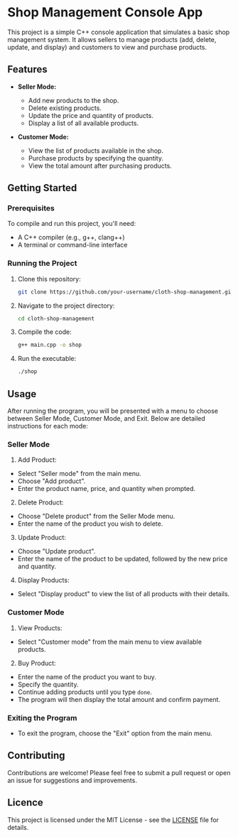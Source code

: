 # Shop Management Console App
This project is a simple C++ console application that simulates a basic shop management system. It allows sellers to manage products (add, delete, update, and display) and customers to view and purchase products.

## Features

- **Seller Mode:**
  - Add new products to the shop.
  - Delete existing products.
  - Update the price and quantity of products.
  - Display a list of all available products.

- **Customer Mode:**
  - View the list of products available in the shop.
  - Purchase products by specifying the quantity.
  - View the total amount after purchasing products.

## Getting Started

### Prerequisites

To compile and run this project, you'll need:

- A C++ compiler (e.g., g++, clang++)
- A terminal or command-line interface

### Running the Project

1. Clone this repository:
   ```bash
   git clone https://github.com/your-username/cloth-shop-management.git

2. Navigate to the project directory:
   ```bash
   cd cloth-shop-management

2. Compile the code:
   ```bash
   g++ main.cpp -o shop

3. Run the executable:
   ```bash
   ./shop

## Usage
After running the program, you will be presented with a menu to choose between Seller Mode, Customer Mode, and Exit. Below are detailed instructions for each mode:

### Seller Mode

1. Add Product:
- Select "Seller mode" from the main menu.
- Choose "Add product".
- Enter the product name, price, and quantity when prompted.

2. Delete Product:
- Choose "Delete product" from the Seller Mode menu.
- Enter the name of the product you wish to delete.

3. Update Product:
- Choose "Update product".
- Enter the name of the product to be updated, followed by the new price and quantity.
  
4. Display Products:
- Select "Display product" to view the list of all products with their details.
  
### Customer Mode

1. View Products:
- Select "Customer mode" from the main menu to view available products.
  
2. Buy Product:
- Enter the name of the product you want to buy.
- Specify the quantity.
- Continue adding products until you type `done`.
- The program will then display the total amount and confirm payment.

### Exiting the Program

- To exit the program, choose the "Exit" option from the main menu.

## Contributing
Contributions are welcome! Please feel free to submit a pull request or open an issue for suggestions and improvements.

## Licence
This project is licensed under the MIT License - see the [LICENSE](LICENSE.md) file for details.

<!-- https://github.com/imdarshanjikadara/shop-management-console-app/blob/2cdcf7efa6af69e227d7748beba2100b57d503dd/LICENSE.md -->
